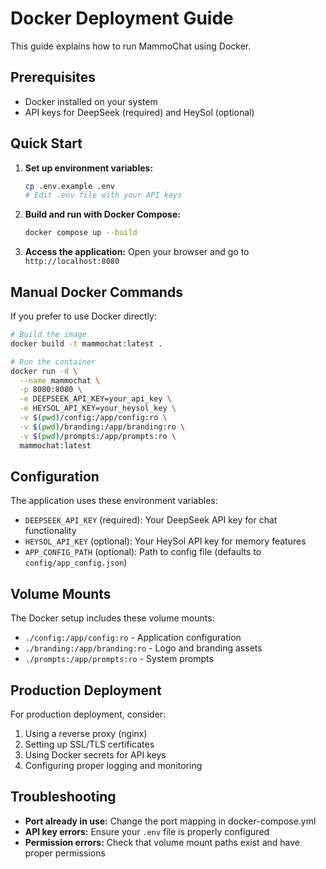 # Docker Deployment Guide

This guide explains how to run MammoChat using Docker.

## Prerequisites

- Docker installed on your system
- API keys for DeepSeek (required) and HeySol (optional)

## Quick Start

1. **Set up environment variables:**
   ```bash
   cp .env.example .env
   # Edit .env file with your API keys
   ```

2. **Build and run with Docker Compose:**
   ```bash
   docker compose up --build
   ```

3. **Access the application:**
   Open your browser and go to `http://localhost:8080`

## Manual Docker Commands

If you prefer to use Docker directly:

```bash
# Build the image
docker build -t mammochat:latest .

# Run the container
docker run -d \
  --name mammochat \
  -p 8080:8080 \
  -e DEEPSEEK_API_KEY=your_api_key \
  -e HEYSOL_API_KEY=your_heysol_key \
  -v $(pwd)/config:/app/config:ro \
  -v $(pwd)/branding:/app/branding:ro \
  -v $(pwd)/prompts:/app/prompts:ro \
  mammochat:latest
```

## Configuration

The application uses these environment variables:

- `DEEPSEEK_API_KEY` (required): Your DeepSeek API key for chat functionality
- `HEYSOL_API_KEY` (optional): Your HeySol API key for memory features
- `APP_CONFIG_PATH` (optional): Path to config file (defaults to `config/app_config.json`)

## Volume Mounts

The Docker setup includes these volume mounts:

- `./config:/app/config:ro` - Application configuration
- `./branding:/app/branding:ro` - Logo and branding assets
- `./prompts:/app/prompts:ro` - System prompts

## Production Deployment

For production deployment, consider:

1. Using a reverse proxy (nginx)
2. Setting up SSL/TLS certificates
3. Using Docker secrets for API keys
4. Configuring proper logging and monitoring

## Troubleshooting

- **Port already in use:** Change the port mapping in docker-compose.yml
- **API key errors:** Ensure your `.env` file is properly configured
- **Permission errors:** Check that volume mount paths exist and have proper permissions